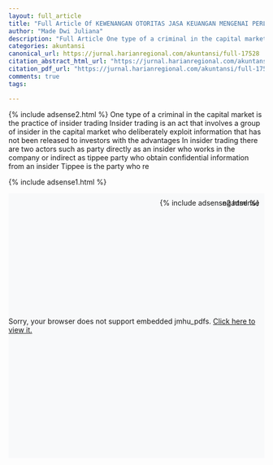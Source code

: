 ```yaml
---
layout: full_article
title: "Full Article Of KEWENANGAN OTORITAS JASA KEUANGAN MENGENAI PERLINDUNGAN HUKUM BAGI INVESTOR TERHADAP  TINDAKAN TIPPEE YANG MELAKUKAN INSIDER TRADING  DALAM PERDAGANGAN SAHAM"
author: "Made Dwi Juliana"
description: "Full Article One type of a criminal in the capital market is the practice of insider trading Insider trading is an act that involves a group of insider in the capital market who del"
categories: akuntansi
canonical_url: https://jurnal.harianregional.com/akuntansi/full-17528 
citation_abstract_html_url: "https://jurnal.harianregional.com/akuntansi/id-17528"  
citation_pdf_url: "https://jurnal.harianregional.com/akuntansi/full-17528"  
comments: true
tags:

---
```


{% include adsense2.html %}
One type of a criminal in the capital market is the practice of insider trading Insider trading is an act that involves a group of insider in the capital market who deliberately exploit information that has not been released to investors with the advantages In insider trading there are two actors such as party directly as an insider who works in the company or indirect as tippee party who obtain confidential information from an insider Tippee is the party who re

{% include adsense1.html %}

<div style="position: relative; width: 100%; max-width: 1000px;">
    <!-- PDF viewer container -->
    <div style="position: relative; padding-bottom: 100%; overflow: hidden;">
        <!-- PDF viewer -->
        {% include inarticle.html %}
        <object data="https://jurnal.harianregional.com/pdf/akuntansi/17528.pdf" type="application/pdf" width="100%" height="100%" style="position: absolute; top: 0; left: 0;">
            <!-- Fallback content for browsers that cannot display jmhu_pdfs -->
            <div style="position: absolute; top: 0; left: 0; width: 100%; height: 100%; background-color: #f8f9fa; display: flex; justify-content: center; align-items: center;">
                        <div style="position: absolute; top: 10px; right: 10px; z-index: 9999;">
                {% include adsense2.html %}
            </div>
                <p>Sorry, your browser does not support embedded jmhu_pdfs. <a href="https://jurnal.harianregional.com/pdf/akuntansi/17528.pdf" target="_blank">Click here to view it.</a></p>
            </div>
            <!-- AdSense ad code -->
            <div style="position: absolute; top: 10px; right: 10px; z-index: 9999;">
                ngadsense
            </div>
        </object>
    </div>

